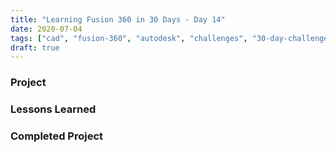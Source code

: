 ```yaml
---
title: "Learning Fusion 360 in 30 Days - Day 14"
date: 2020-07-04
tags: ["cad", "fusion-360", "autodesk", "challenges", "30-day-challenge", "fusion-360-in-30"]
draft: true
---
```

### Project

### Lessons Learned

### Completed Project

